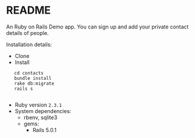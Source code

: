 # README

An Ruby on Rails Demo app. You can sign up and add your private contact details of people.

Installation details:

- Clone
- Install
```
   cd contacts
   bundle install
   rake db:migrate
   rails s
   
   ```

* Ruby version
`2.3.1`
* System dependencies:
  - rbenv, sqlite3
  - gems:
    - Rails 5.0.1


